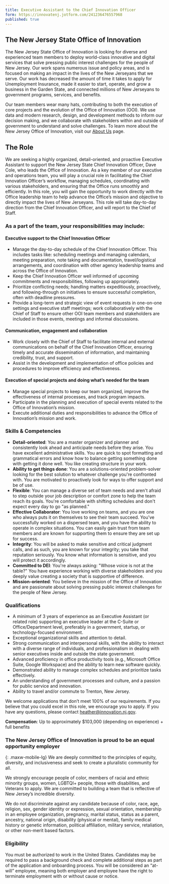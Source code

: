 ```yaml
---
title: Executive Assistant to the Chief Innovation Officer
form: https://innovatenj.jotform.com/241236476557968
published: true
---
```


## The New Jersey State Office of Innovation

The New Jersey State Office of Innovation is looking for diverse and experienced team members to deploy world-class innovative and digital services that solve pressing public interest challenges for the people of New Jersey. Our work spans numerous issue and policy areas, and is focused on making an impact in the lives of the New Jerseyans that we serve. Our work has decreased the amount of time it takes to apply for Unemployment Insurance, made it easier to start, operate, and grow a business in the Garden State, and connected millions of New Jerseyans to government programs, services, and benefits.

Our team members wear many hats, contributing to both the execution of core projects and the evolution of the Office of Innovation (OOI). We use data and modern research, design, and development methods to inform our decision making, and we collaborate with stakeholders within and outside of government to understand and solve challenges. To learn more about the New Jersey Office of Innovation, visit our [About Us](https://innovation.nj.gov/about) page.


## The Role
We are seeking a highly organized, detail-oriented, and proactive Executive Assistant to support the New Jersey State Chief Innovation Officer, Dave Cole, who leads the Office of Innovation. As a key member of our executive and operations team, you will play a crucial role in facilitating the Chief Innovation Officer’s workflow, managing schedules, coordinating with various stakeholders, and ensuring that the Office runs smoothly and efficiently.  In this role, you will gain the opportunity to work directly with the Office leadership team to help advance the Office’s mission and objective to directly impact the lives of New Jerseyans.  This role will take day-to-day direction from the Chief Innovation Officer, and will report to the Chief of Staff.

### As a part of the team, your responsibilities may include:

#### Executive support to the Chief Innovation Officer
- Manage the day-to-day schedule of the Chief Innovation Officer. This includes tasks like: scheduling meetings and managing calendars, meeting preparation, note taking and documentation, travel/logistical arrangements, and coordination with other agency leadership teams and across the Office of Innovation. 
- Keep the Chief Innovation Officer well informed of upcoming commitments and responsibilities, following up appropriately.
- Prioritize conflicting needs; handling matters expeditiously, proactively, and following-through on initiatives to ensure successful completion, often with deadline pressures.
- Provide a long-term and strategic view of event requests in one-on-one settings and executive staff meetings; work collaboratively with the Chief of Staff to ensure other OOI team members and stakeholders are included in those events, meetings and informal discussions.  

#### Communication, engagement and collaboration
- Work closely with the Chief of Staff to facilitate internal and external communications on behalf of the Chief Innovation Officer, ensuring timely and accurate dissemination of information, and maintaining credibility, trust, and support.
- Assist in the development and implementation of office policies and procedures to improve efficiency and effectiveness.

#### Execution of special projects and doing what’s needed for the team
- Manage special projects to keep our team organized, improve the effectiveness of internal processes, and track program impacts.
- Participate in the planning and execution of special events related to the Office of Innovation’s mission.
- Execute additional duties and responsibilities to advance the Office of Innovation’s mission and work.


### Skills & Competencies
- **Detail-oriented**: You are a master organizer and planner and consistently look ahead and anticipate needs before they arise. You have excellent administrative skills. You are quick to spot formatting and grammatical errors and know how to balance getting something done with getting it done well. You like creating structure in your work.
- **Ability to get things done**: You are a solutions-oriented problem-solver looking for the best solution to whatever challenge you're confronted with. You are motivated to proactively look for ways to offer support and be of use. 
- **Flexible**: You can manage a diverse set of team needs and aren't afraid to step outside your job description or comfort zone to help the team reach its goals. You're comfortable with shifting schedules and don't expect every day to go "as planned."
- **Effective Collaborator**: You love working on teams, and you are one who always puts it on themselves to see their team succeed. You’ve successfully worked on a dispersed team, and you have the ability to operate in complex situations. You can easily gain trust from team members and are known for supporting them to ensure they are set up for success. 
- **Integrity**: You will be asked to make sensitive and critical judgment calls, and as such, you are known for your integrity; you take that reputation seriously. You know what information is sensitive, and you will protect it accordingly.
- **Committed to DEI**: You're always asking: "Whose voice is not at the table?" You have experience working with diverse stakeholders and you deeply value creating a society that is supportive of difference. 
- **Mission-oriented**: You believe in the mission of the Office of Innovation and are passionate about solving pressing public interest challenges for the people of New Jersey. 

### Qualifications
- A minimum of 3 years of experience as an Executive Assistant (or related role) supporting an executive leader at the C-Suite or Office/Department level, preferably in a government, startup, or technology-focused environment.
- Exceptional organizational skills and attention to detail.
- Strong communication and interpersonal skills, with the ability to interact with a diverse range of individuals, and professionalism in dealing with senior executives inside and outside the state government.
- Advanced proficiency in office productivity tools (e.g., Microsoft Office Suite, Google Workspace) and the ability to learn new software quickly.
- Demonstrated ability to manage complex schedules and prioritize tasks effectively.
- An understanding of government processes and culture, and a passion for public service and innovation.
- Ability to travel and/or commute to Trenton, New Jersey. 

We welcome applications that don’t meet 100% of our requirements. If you believe that you could excel in this role, we encourage you to apply. If you have any questions, please contact [heather@innovation.nj.gov](mailto:heather@innovation.nj.gov).

**Compensation**: Up to approximately $103,000 (depending on experience) + full benefits

### The New Jersey Office of Innovation is proud to be an equal opportunity employer
{: .maxw-mobile-lg}
We are deeply committed to the principles of equity, diversity, and inclusiveness and seek to create a pluralistic community for all.

We strongly encourage people of color, members of racial and ethnic minority groups, women, LGBTQI+ people, those with disabilities, and Veterans to apply. We are committed to building a team that is reflective of New Jersey’s incredible diversity.  

We do not discriminate against any candidate because of color, race, age, religion, sex, gender identity or expression, sexual orientation, membership in an employee organization, pregnancy, marital status, status as a parent, ancestry, national origin, disability (physical or mental), family medical history or genetic information, political affiliation, military service, retaliation, or other non-merit based factors.

### Eligibility

You must be authorized to work in the United States. Candidates may be required to pass a background check and complete additional steps as part of the application and onboarding process. You will be considered an “at-will” employee, meaning both employer and employee have the right to terminate employment with or without cause or notice. 